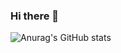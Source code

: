### Hi there 👋

![Anurag's GitHub stats](https://github-readme-stats.vercel.app/api?username=artuenric&show_icons=true&count_private=true&theme=merko&bg_color=132309&title_color=FBF7EB&text_color=A9BFA3&border_color=A9BFA3)
